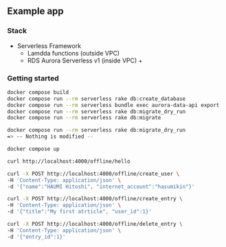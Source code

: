 ## Example app

### Stack

- Serverless Framework
  - Lamdda functions (outside VPC)
  - RDS Aurora Serverless v1 (inside VPC) + 

### Getting started

```sh
docker compose build
docker compose run --rm serverless rake db:create_database
docker compose run --rm serverless bundle exec aurora-data-api export
docker compose run --rm serverless rake db:migrate_dry_run
docker compose run --rm serverless rake db:migrate
```
```sh
docker compose run --rm serverless rake db:migrate_dry_run
=> -- Nothing is modified --
```
```sh
docker compose up
```
```sh
curl http://localhost:4000/offline/hello
```

```sh
curl -X POST http://localhost:4000/offline/create_user \
-H 'Content-Type: application/json' \
-d '{"name":"HAUMI Hitoshi", "internet_account":"hasumikin"}'

curl -X POST http://localhost:4000/offline/create_entry \
-H 'Content-Type: application/json' \
-d '{"title":"My first atrticle", "user_id":1}'

curl -X POST http://localhost:4000/offline/delete_entry \
-H 'Content-Type: application/json' \
-d '{"entry_id":1}'
```
